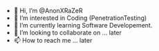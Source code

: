 - 👋 Hi, I’m @AnonXRaZeR
- 👀 I’m interested in Coding (PenetrationTesting)
- 🌱 I’m currently learning Software Developement.
- 💞️ I’m looking to collaborate on ... later
- 📫 How to reach me ... later

<!---
AnonXRaZeR/AnonXRaZeR is a ✨ special ✨ repository because its `README.md` (this file) appears on your GitHub profile.
You can click the Preview link to take a look at your changes.
--->
